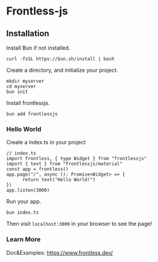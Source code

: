 # Frontless-js
## Installation
Install Bun if not installed.
```console
curl -fsSL https://bun.sh/install | bash
```
Create a directory, and initialize your project.
```console
mkdir myserver
cd myserver
bun init
```
Install frontlessjs.
```console
bun add frontlessjs
```

### Hello World
Create a index.ts in your project
```console
// index.ts
import frontless, { type Widget } from "frontlessjs"
import { text } from "frontlessjs/material"
const app = frontless()
app.page("/", async (): Promise<Widget> => {
      return text("Hello World!")
})
app.listen(3000)
```
Run your app.
```console
bun index.ts
```
Then visit `localhost:3000` in your browser to see the page!

### Learn More
Doc&Examples: https://www.frontless.dev/